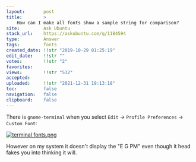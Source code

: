 ```yaml
---
layout:       post
title:        >
    How can I make all fonts show a sample string for comparison?
site:         Ask Ubuntu
stack_url:    https://askubuntu.com/q/1184594
type:         Answer
tags:         fonts
created_date: !!str "2019-10-29 01:25:19"
edit_date:    !!str ""
votes:        !!str "2"
favorites:    
views:        !!str "532"
accepted:     
uploaded:     !!str "2021-12-31 19:13:18"
toc:          false
navigation:   false
clipboard:    false
---
```


There is `gnome-terminal` when you select `Edit` -> `Profile Preferences` -> `Custom Font`:

[![terminal fonts.png][1]][1]

However on my system it doesn't display the "E G PM" even though it head fakes you into thinking it will.

  [1]: https://i.stack.imgur.com/9d9sj.png

